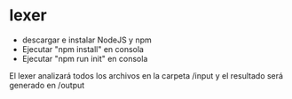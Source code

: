 # lexer

- descargar e instalar NodeJS y npm
- Ejecutar "npm install" en consola
- Ejecutar "npm run init" en consola

El lexer analizará todos los archivos en la carpeta /input y el resultado será generado en /output


